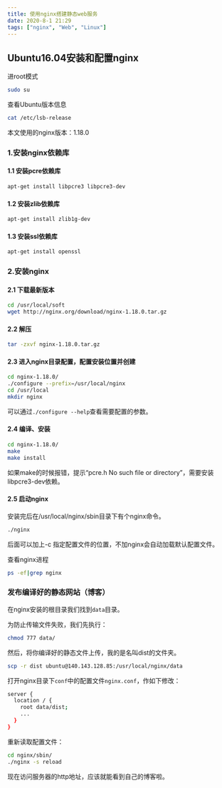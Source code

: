 ```yaml
---
title: 使用nginx搭建静态web服务
date: 2020-8-1 21:29
tags: ["nginx", "Web", "Linux"]
---
```



<CreateTime />
<TagLinks />

## Ubuntu16.04安装和配置nginx

进root模式

```bash
sudo su
```

查看Ubuntu版本信息

```bash
cat /etc/lsb-release
```

本文使用的nginx版本：1.18.0

### 1.安装nginx依赖库

#### 1.1 安装pcre依赖库

```bash
apt-get install libpcre3 libpcre3-dev
```

#### 1.2 安装zlib依赖库

```bash
apt-get install zlib1g-dev
```

#### 1.3 安装ssl依赖库

```bash
apt-get install openssl
```

### 2.安装nginx

#### 2.1 下载最新版本

```bash
cd /usr/local/soft
wget http://nginx.org/download/nginx-1.18.0.tar.gz
```

#### 2.2 解压

```bash
tar -zxvf nginx-1.18.0.tar.gz
```

#### 2.3 进入nginx目录配置，配置安装位置并创建

```bash
cd nginx-1.18.0/
./configure --prefix=/usr/local/nginx
cd /usr/local
mkdir nginx
```

可以通过`./configure --help`查看需要配置的参数。

#### 2.4 编译、安装

```bash
cd nginx-1.18.0/
make
make install
```

如果make的时候报错，提示“pcre.h No such file or directory”，需要安装 libpcre3-dev依赖。

#### 2.5 启动nginx

安装完后在/usr/local/nginx/sbin目录下有个nginx命令。

```bash
./nginx
```

后面可以加上-c 指定配置文件的位置，不加nginx会自动加载默认配置文件。

查看nginx进程

```bash
ps -ef|grep nginx
```

### 发布编译好的静态网站（博客）

在nginx安装的根目录我们找到`data`目录。

为防止传输文件失败，我们先执行：

```bash
chmod 777 data/
```

然后，将你编译好的静态文件上传，我的是名叫dist的文件夹。

```bash
scp -r dist ubuntu@140.143.128.85:/usr/local/nginx/data
```

打开nginx目录下`conf`中的配置文件`nginx.conf`，作如下修改：

```bash
server {
  location / {
    root data/dist;
    ...
  }
}
```

重新读取配置文件：

```bash
cd nginx/sbin/
./nginx -s reload
```

现在访问服务器的http地址，应该就能看到自己的博客啦。
